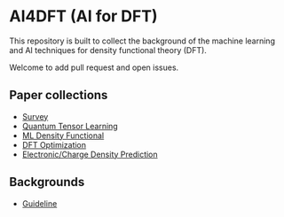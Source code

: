 # AI4DFT (AI for DFT)
This repository is built to collect the background of the machine learning and AI techniques for density functional theory (DFT).

Welcome to add pull request and open issues.

## Paper collections
* [Survey](https://github.com/Oceanusity/AI4DFT/tree/main/papers#survey-papers)
* [Quantum Tensor Learning](https://github.com/Oceanusity/AI4DFT/tree/main/papers#quantum-tensor-learning)
* [ML Density Functional](https://github.com/Oceanusity/AI4DFT/tree/main/papers#ml-density-functionals)
* [DFT Optimization](https://github.com/Oceanusity/AI4DFT/tree/main/papers#dft-optimization)
* [Electronic/Charge Density Prediction](https://github.com/Oceanusity/AI4DFT/tree/main/papers#electroniccharge-density-prediction)


## Backgrounds
* [Guideline](https://github.com/Oceanusity/AI4DFT/tree/main/backgrounds)
